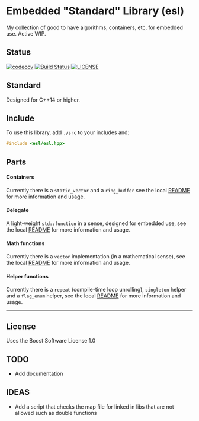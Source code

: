 # Embedded "Standard" Library (esl)

My collection of good to have algorithms, containers, etc, for embedded use.
Active WIP.

## Status

[![codecov](https://codecov.io/gh/korken89/esl/branch/master/graph/badge.svg)](https://codecov.io/gh/korken89/esl) [![Build Status](https://travis-ci.org/korken89/esl.svg?branch=master)](https://travis-ci.org/korken89/esl) [![LICENSE](https://img.shields.io/badge/license-BSL%201.0-blue.svg)](LICENSE.md)

## Standard

Designed for C++14 or higher.

## Include

To use this library, add `./src` to your includes and:

```C++
#include <esl/esl.hpp>
```

## Parts

#### Containers

Currently there is a `static_vector` and a `ring_buffer` see the local [README](src/esl/containers/README.md) for more information and usage.

#### Delegate

A light-weight `std::function` in a sense, designed for embedded use, see the local [README](src/esl/delegate/README.md) for more information and usage.

#### Math functions

Currently there is a `vector` implementation (in a mathematical sense), see the local [README](src/esl/math/README.md) for more information and usage.

#### Helper functions

Currently there is a `repeat` (compile-time loop unrolling), `singleton` helper and a `flag_enum` helper, see the local [README](src/esl/helpers/README.md) for more information and usage.

---

## License

Uses the Boost Software License 1.0


## TODO

* Add documentation

## IDEAS

* Add a script that checks the map file for linked in libs that are not allowed such as double functions
